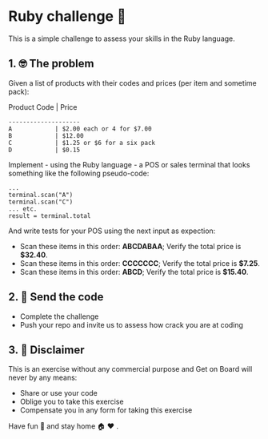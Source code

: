 # Ruby challenge 🚀

This is a simple challenge to assess your skills in the Ruby language.

## 1. 🤓 The problem

Given a list of products with their codes and prices (per item and sometime pack):

Product Code | Price

```
--------------------
A            | $2.00 each or 4 for $7.00
B            | $12.00
C            | $1.25 or $6 for a six pack
D            | $0.15
```

Implement - using the Ruby language - a POS or sales terminal that looks something like the following pseudo-code:

```
...
terminal.scan("A")
terminal.scan("C")
... etc.
result = terminal.total
```

And write tests for your POS using the next input as expection:

- Scan these items in this order: **ABCDABAA**; Verify the total price is **$32.40**.
- Scan these items in this order: **CCCCCCC**; Verify the total price is **$7.25**.
- Scan these items in this order: **ABCD**; Verify the total price is **$15.40**.


## 2. 🦶 Send the code

- Complete the challenge
- Push your repo and invite us to assess how crack you are at coding

## 3. 📃 Disclaimer

This is an exercise without any commercial purpose and Get on Board will never by any means:

- Share or use your code
- Oblige you to take this exercise
- Compensate you in any form for taking this exercise

Have fun 🥳 and stay home 🏠 ❤️ .
